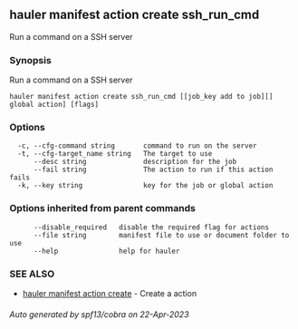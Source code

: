 ## hauler manifest action create ssh_run_cmd

Run a command on a SSH server

### Synopsis

Run a command on a SSH server

```
hauler manifest action create ssh_run_cmd [[job_key add to job][] global action] [flags]
```

### Options

```
  -c, --cfg-command string       command to run on the server
  -t, --cfg-target_name string   The target to use
      --desc string              description for the job
      --fail string              The action to run if this action fails
  -k, --key string               key for the job or global action
```

### Options inherited from parent commands

```
      --disable_required   disable the required flag for actions
      --file string        manifest file to use or document folder to use
      --help               help for hauler
```

### SEE ALSO

* [hauler manifest action create](hauler_manifest_action_create.md)	 - Create a action

###### Auto generated by spf13/cobra on 22-Apr-2023
